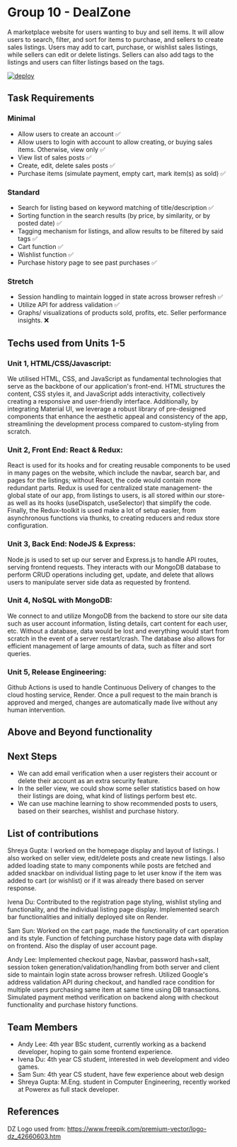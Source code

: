 # Group 10 - DealZone
A marketplace website for users wanting to buy and sell items. It will allow users to search, filter, and sort for items to purchase, and sellers to create sales listings. Users may add to cart, purchase, or wishlist sales listings, while sellers can edit or delete listings. Sellers can also add tags to the listings and users can filter listings based on the tags.

[![deploy](https://github.com/ubc-cpsc455-2024S/project-10_tech_titans/actions/workflows/deploy.yml/badge.svg)](https://github.com/ubc-cpsc455-2024S/project-10_tech_titans/actions/workflows/deploy.yml)

## Task Requirements

### Minimal
- Allow users to create an account ✅
- Allow users to login with account to allow creating, or buying sales items. Otherwise, view only ✅
- View list of sales posts ✅
- Create, edit, delete sales posts ✅
- Purchase items (simulate payment, empty cart, mark item(s) as sold) ✅
 
### Standard
- Search for listing based on keyword matching of title/description ✅
- Sorting function in the search results (by price, by similarity, or by posted date) ✅
- Tagging mechanism for listings, and allow results to be filtered by said tags ✅
- Cart function ✅
- Wishlist function ✅
- Purchase history page to see past purchases ✅

### Stretch
- Session handling to maintain logged in state across browser refresh ✅
- Utilize API for address validation ✅ 
- Graphs/ visualizations of products sold, profits, etc. Seller performance insights. ❌

## Techs used from Units 1-5

### Unit 1, HTML/CSS/Javascript:
We utilised HTML, CSS, and JavaScript as fundamental technologies that serve as the backbone of our application's front-end. HTML structures the content, CSS styles it, and JavaScript adds interactivity, collectively creating a responsive and user-friendly interface. Additionally, by integrating Material UI, we leverage a robust library of pre-designed components that enhance the aesthetic appeal and consistency of the app, streamlining the development process compared to custom-styling from scratch.

### Unit 2, Front End: React & Redux:
React is used for its hooks and for creating reusable components to be used in many pages on the website, which include the navbar, search bar, and pages for the listings; without React, the code would contain more redundant parts. Redux is used for centralized state management- the global state of our app, from listings to users, is all stored within our store- as well as its hooks (useDispatch, useSelector) that simplify the code. Finally, the Redux-toolkit is used make a lot of setup easier, from asynchronous functions via thunks, to creating reducers and redux store configuration.

### Unit 3, Back End: NodeJS & Express:
Node.js is used to set up our server and Express.js to handle API routes, serving frontend requests. They interacts with our MongoDB database to perform CRUD operations including get, update, and delete that allows users to manipulate server side data as requested by frontend.

### Unit 4, NoSQL with MongoDB:
We connect to and utilize MongoDB from the backend to store our site data such as user account information, listing details, cart content for each user, etc. Without a database, data would be lost and everything would start from scratch in the event of a server restart/crash. The database also allows for efficient management of large amounts of data, such as filter and sort queries.

### Unit 5, Release Engineering:
Github Actions is used to handle Continuous Delivery of changes to the cloud hosting service, Render. Once a pull request to the main branch is approved and merged, changes are automatically made live without any human intervention. 

## Above and Beyond functionality

## Next Steps
- We can add email verification when a user registers their account or delete their account as an extra security feature.
- In the seller view, we could show some seller statistics based on how their listings are doing, what kind of listings perform best etc.
- We can use machine learning to show recommended posts to users, based on their searches, wishlist and purchase history.

## List of contributions

Shreya Gupta: I worked on the homepage display and layout of listings. I also worked on seller view, edit/delete posts and create new listings. I also added loading state to many components while posts are fetched and added snackbar on individual listing page to let user know if the item was added to cart (or wishlist) or if it was already there based on server response. 

Ivena Du: Contributed to the registration page styling, wishlist styling and functionality, and the individual listing page display. Implemented search bar functionalities and initially deployed site on Render.

Sam Sun: Worked on the cart page, made the functionality of cart operation and its style. Function of fetching purchase history page data with display on frontend. Also the display of user account page.

Andy Lee: Implemented checkout page, Navbar, password hash+salt, session token generation/validation/handling from both server and client side to maintain login state across browser refresh. Utilized Google's address validation API during checkout, and handled race condition for multiple users purchasing same item at same time using DB transactions. Simulated payment method verification on backend along with checkout functionality and purchase history functions.

## Team Members

- Andy Lee: 4th year BSc student, currently working as a backend developer, hoping to gain some frontend experience.
- Ivena Du: 4th year CS student, interested in web development and video games.
- Sam Sun: 4th year CS student, have few experience about web design
- Shreya Gupta: M.Eng. student in Computer Engineering, recently worked at Powerex as full stack developer.

## References

DZ Logo used from: https://www.freepik.com/premium-vector/logo-dz_42660603.htm 
